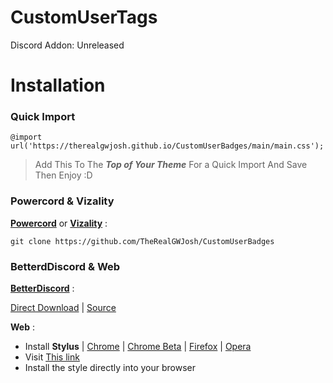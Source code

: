 # CustomUserTags
Discord Addon: Unreleased

# Installation
### Quick Import
``` 
@import url('https://therealgwjosh.github.io/CustomUserBadges/main/main.css');
```
> Add This To The ***Top of Your Theme*** For a Quick Import And Save Then Enjoy :D
### Powercord & Vizality
[**Powercord**](https://powercord.dev/) or [**Vizality**](https://vizality.com/) :
```
git clone https://github.com/TheRealGWJosh/CustomUserBadges
```
### BetterdDiscord & Web
[**BetterDiscord**](https://betterdiscord.net/home/) : <br/> 

[Direct Download](https://betterdiscord.net/ghdl?id=3554) | [Source](https://therealgwjosh.github.io/CustomUserBadges/main/main.css)

**Web** :
* Install **Stylus** | [Chrome](https://chrome.google.com/webstore/detail/stylus/clngdbkpkpeebahjckkjfobafhncgmne) | [Chrome Beta](https://chrome.google.com/webstore/detail/stylus-beta/apmmpaebfobifelkijhaljbmpcgbjbdo?hl=en) | [Firefox](https://addons.mozilla.org/en-US/firefox/addon/styl-us/) | [Opera](https://github.com/openstyles/stylus/wiki/Opera,-Outdated-Stylus)
* Visit [This link](https://github.com/TheRealGWJosh/CustomUserTags/raw/main/CustomUserBadges.user.styl)
* Install the style directly into your browser
